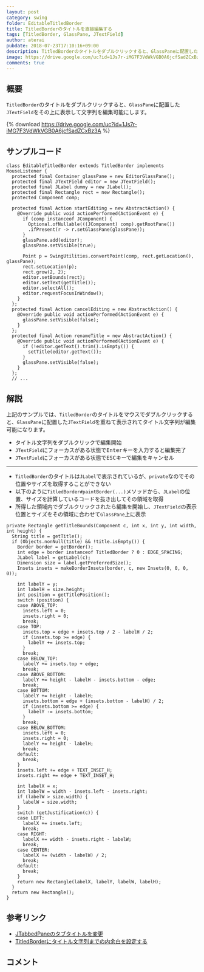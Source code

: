 ```yaml
---
layout: post
category: swing
folder: EditableTitledBorder
title: TitledBorderのタイトルを直接編集する
tags: [TitledBorder, GlassPane, JTextField]
author: aterai
pubdate: 2018-07-23T17:10:16+09:00
description: TitledBorderのタイトルをダブルクリックすると、GlassPaneに配置したJTextFieldをその上に表示して文字列を編集可能にします。
image: https://drive.google.com/uc?id=1Js7r-iMG7F3VdWkVGB0A6jcfSadZCxBz3A
comments: true
---
```

## 概要
`TitledBorder`のタイトルをダブルクリックすると、`GlassPane`に配置した`JTextField`をその上に表示して文字列を編集可能にします。

{% download https://drive.google.com/uc?id=1Js7r-iMG7F3VdWkVGB0A6jcfSadZCxBz3A %}

## サンプルコード
<pre class="prettyprint"><code>class EditableTitledBorder extends TitledBorder implements MouseListener {
  protected final Container glassPane = new EditorGlassPane();
  protected final JTextField editor = new JTextField();
  protected final JLabel dummy = new JLabel();
  protected final Rectangle rect = new Rectangle();
  protected Component comp;

  protected final Action startEditing = new AbstractAction() {
    @Override public void actionPerformed(ActionEvent e) {
      if (comp instanceof JComponent) {
        Optional.ofNullable(((JComponent) comp).getRootPane())
        .ifPresent(r -&gt; r.setGlassPane(glassPane));
      }
      glassPane.add(editor);
      glassPane.setVisible(true);

      Point p = SwingUtilities.convertPoint(comp, rect.getLocation(), glassPane);
      rect.setLocation(p);
      rect.grow(2, 2);
      editor.setBounds(rect);
      editor.setText(getTitle());
      editor.selectAll();
      editor.requestFocusInWindow();
    }
  };
  protected final Action cancelEditing = new AbstractAction() {
    @Override public void actionPerformed(ActionEvent e) {
      glassPane.setVisible(false);
    }
  };
  protected final Action renameTitle = new AbstractAction() {
    @Override public void actionPerformed(ActionEvent e) {
      if (!editor.getText().trim().isEmpty()) {
        setTitle(editor.getText());
      }
      glassPane.setVisible(false);
    }
  };
  // ...
</code></pre>

## 解説
上記のサンプルでは、`TitledBorder`のタイトルをマウスでダブルクリックすると、`GlassPane`に配置した`JTextField`を重ねて表示されてタイトル文字列が編集可能になります。

- タイトル文字列をダブルクリックで編集開始
- `JTextField`にフォーカスがある状態で<kbd>Enter</kbd>キーを入力すると編集完了
- `JTextField`にフォーカスがある状態で<kbd>ESC</kbd>キーで編集をキャンセル

<!-- dummy comment line for breaking list -->

- - - -
- `TitledBorder`のタイトルは`JLabel`で表示されているが、`private`なのでその位置やサイズを取得することができない
- 以下のように`TitledBorder#paintBorder(...)`メソッドから、`JLabel`の位置、サイズを計算しているコードを抜き出してその領域を取得
- 所得した領域内でダブルクリックされたら編集を開始し、`JTextField`の表示位置とサイズをその領域に合わせて`GlassPane`上に表示

<!-- dummy comment line for breaking list -->

<pre class="prettyprint"><code>private Rectangle getTitleBounds(Component c, int x, int y, int width, int height) {
  String title = getTitle();
  if (Objects.nonNull(title) &amp;&amp; !title.isEmpty()) {
    Border border = getBorder();
    int edge = border instanceof TitledBorder ? 0 : EDGE_SPACING;
    JLabel label = getLabel(c);
    Dimension size = label.getPreferredSize();
    Insets insets = makeBorderInsets(border, c, new Insets(0, 0, 0, 0));

    int labelY = y;
    int labelH = size.height;
    int position = getTitlePosition();
    switch (position) {
    case ABOVE_TOP:
      insets.left = 0;
      insets.right = 0;
      break;
    case TOP:
      insets.top = edge + insets.top / 2 - labelH / 2;
      if (insets.top &gt;= edge) {
        labelY += insets.top;
      }
      break;
    case BELOW_TOP:
      labelY += insets.top + edge;
      break;
    case ABOVE_BOTTOM:
      labelY += height - labelH - insets.bottom - edge;
      break;
    case BOTTOM:
      labelY += height - labelH;
      insets.bottom = edge + (insets.bottom - labelH) / 2;
      if (insets.bottom &gt;= edge) {
        labelY -= insets.bottom;
      }
      break;
    case BELOW_BOTTOM:
      insets.left = 0;
      insets.right = 0;
      labelY += height - labelH;
      break;
    default:
      break;
    }
    insets.left += edge + TEXT_INSET_H;
    insets.right += edge + TEXT_INSET_H;

    int labelX = x;
    int labelW = width - insets.left - insets.right;
    if (labelW &gt; size.width) {
      labelW = size.width;
    }
    switch (getJustification(c)) {
    case LEFT:
      labelX += insets.left;
      break;
    case RIGHT:
      labelX += width - insets.right - labelW;
      break;
    case CENTER:
      labelX += (width - labelW) / 2;
      break;
    default:
      break;
    }
    return new Rectangle(labelX, labelY, labelW, labelH);
  }
  return new Rectangle();
}
</code></pre>

## 参考リンク
- [JTabbedPaneのタブタイトルを変更](https://ateraimemo.com/Swing/EditTabTitle.html)
- [TitledBorderにタイトル文字列までの内余白を設定する](https://ateraimemo.com/Swing/TitledBorderHorizontalInsetOfText.html)

<!-- dummy comment line for breaking list -->

## コメント
